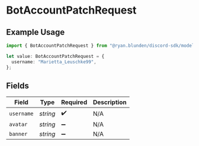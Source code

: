 # BotAccountPatchRequest

## Example Usage

```typescript
import { BotAccountPatchRequest } from "@ryan.blunden/discord-sdk/models/components";

let value: BotAccountPatchRequest = {
  username: "Marietta_Leuschke99",
};
```

## Fields

| Field              | Type               | Required           | Description        |
| ------------------ | ------------------ | ------------------ | ------------------ |
| `username`         | *string*           | :heavy_check_mark: | N/A                |
| `avatar`           | *string*           | :heavy_minus_sign: | N/A                |
| `banner`           | *string*           | :heavy_minus_sign: | N/A                |